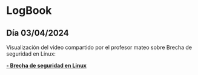 # LogBook 
## Día 03/04/2024

Visualización del video compartido por el profesor mateo sobre Brecha de seguridad en Linux:

__[- Brecha de seguridad en Linux](https://youtu.be/S8YJ8dZEN-A)__

